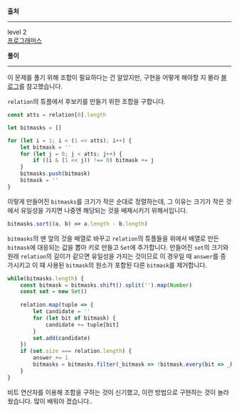 **출처**<hr>
level 2   
[프로그래머스](https://programmers.co.kr/learn/courses/30/lessons/42890)
<br>

**풀이**<hr>
이 문제를 풀기 위해 조합이 필요하다는 건 알았지만, 구현을 어떻게 해야할 지 몰라 [블로그](https://velog.io/@sqaurelu/ALGO-%ED%94%84%EB%A1%9C%EA%B7%B8%EB%9E%98%EB%A8%B8%EC%8A%A4-%ED%9B%84%EB%B3%B4%ED%82%A4%EC%9E%90%EB%B0%94%EC%8A%A4%ED%81%AC%EB%A6%BD%ED%8A%B8-javascript)를 참고했습니다.

`relation`의 튜플에서 후보키를 만들기 위한 조합을 구합니다.
``` js
const atts = relation[0].length

let bitmasks = []

for (let i = 1; i < (1 << atts); i++) {
    let bitmask = ''
    for (let j = 0; j < atts; j++) {
        if ((i & (1 << j)) !== 0) bitmask += j
    }
    bitmasks.push(bitmask)
    bitmask = ''
}
```
이렇게 만들어진 `bitmasks`를 크기가 작은 순대로 정렬하는데, 그 이유는 크기가 작은 것에서 유일성을 가지면 나중엔 해당되는 것을 배제시키기 위해서입니다.
``` js
bitmasks.sort((a, b) => a.length - b.length)
```

`bitmasks`의 맨 앞의 것을 배열로 바꾸고 `relation`의 튜플들을 위에서 배열로 만든 `bitmask`에 대응되는 값을 뽑아 키로 만들고 `Set`에 추가합니다. 만들어진 `set`의 크기와 원래 `relation`의 길이가 같으면 유일성을 가지는 것이므로 이 경우일 때 `answer`를 증가시키고 이 때 사용된 `bitmask`의 원소가 포함된 다른 `bitmask`를 제거합니다.

``` js
while(bitmasks.length) {
    const bitmask = bitmasks.shift().split('').map(Number)
    const set = new Set()
    
    relation.map(tuple => {
        let candidate = ''
        for (let bit of bitmask) {
            candidate += tuple[bit]
        }
        set.add(candidate)
    })
    if (set.size === relation.length) {
        answer += 1
        bitmasks = bitmasks.filter(_bitmask => !bitmask.every(bit => _bitmask.includes(bit)))
    }
}
```

비트 연산자를 이용해 조합을 구하는 것이 신기했고, 이런 방법으로 구현하는 것이 놀라웠습니다. 많이 배워야 겠습니다..